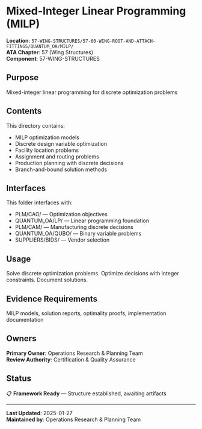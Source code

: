 # Mixed-Integer Linear Programming (MILP)

**Location**: `57-WING-STRUCTURES/57-60-WING-ROOT-AND-ATTACH-FITTINGS/QUANTUM_OA/MILP/`  
**ATA Chapter**: 57 (Wing Structures)  
**Component**: 57-WING-STRUCTURES

## Purpose

Mixed-integer linear programming for discrete optimization problems

## Contents

This directory contains:

- MILP optimization models
- Discrete design variable optimization
- Facility location problems
- Assignment and routing problems
- Production planning with discrete decisions
- Branch-and-bound solution methods

## Interfaces

This folder interfaces with:

- PLM/CAO/ — Optimization objectives
- QUANTUM_OA/LP/ — Linear programming foundation
- PLM/CAM/ — Manufacturing discrete decisions
- QUANTUM_OA/QUBO/ — Binary variable problems
- SUPPLIERS/BIDS/ — Vendor selection

## Usage

Solve discrete optimization problems. Optimize decisions with integer constraints. Document solutions.

## Evidence Requirements

MILP models, solution reports, optimality proofs, implementation documentation

## Owners

**Primary Owner**: Operations Research & Planning Team  
**Review Authority**: Certification & Quality Assurance

## Status

📋 **Framework Ready** — Structure established, awaiting artifacts

---

**Last Updated**: 2025-01-27  
**Maintained by**: Operations Research & Planning Team
